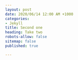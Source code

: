 ```yaml
---
layout: post
date: 2020/06/14 12:00 AM +1000
categories:
- Jekyll
title: Second one
heading: Take two
robots-allow: false
sitemap: false
published: true

---
```

